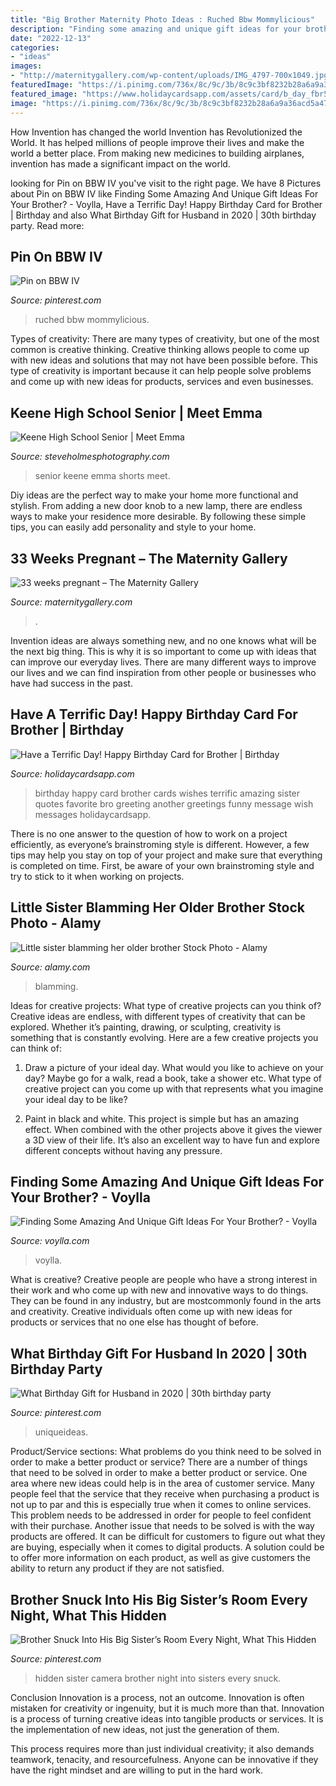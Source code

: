 ```yaml
---
title: "Big Brother Maternity Photo Ideas : Ruched Bbw Mommylicious"
description: "Finding some amazing and unique gift ideas for your brother?"
date: "2022-12-13"
categories:
- "ideas"
images:
- "http://maternitygallery.com/wp-content/uploads/IMG_4797-700x1049.jpg"
featuredImage: "https://i.pinimg.com/736x/8c/9c/3b/8c9c3bf8232b28a6a9a36acd5a47ff9c.jpg"
featured_image: "https://www.holidaycardsapp.com/assets/card/b_day_fbr55.png"
image: "https://i.pinimg.com/736x/8c/9c/3b/8c9c3bf8232b28a6a9a36acd5a47ff9c.jpg"
---
```



How Invention has changed the world
Invention has Revolutionized the World. It has helped millions of people improve their lives and make the world a better place. From making new medicines to building airplanes, invention has made a significant impact on the world.

	

		
looking for Pin on BBW IV you've visit to the right page. We have 8 Pictures about Pin on BBW IV like Finding Some Amazing And Unique Gift Ideas For Your Brother? - Voylla, Have a Terrific Day! Happy Birthday Card for Brother | Birthday and also What Birthday Gift for Husband in 2020 | 30th birthday party. Read more:
		
    
## Pin On BBW IV

<img loading=lazy src="https://i.pinimg.com/736x/8c/9c/3b/8c9c3bf8232b28a6a9a36acd5a47ff9c.jpg" onerror="this.onerror=null;this.src='https://tse3.mm.bing.net/th?id=OIP.DX6B9Hiy-eIdn6QzASeUSgHaLH&amp;pid=15.1';" alt="Pin on BBW IV">

_Source: pinterest.com_

>ruched bbw mommylicious. 

	

Types of creativity:
There are many types of creativity, but one of the most common is creative thinking. Creative thinking allows people to come up with new ideas and solutions that may not have been possible before. This type of creativity is important because it can help people solve problems and come up with new ideas for products, services and even businesses.

    
## Keene High School Senior | Meet Emma

<img loading=lazy src="https://www.steveholmesphotography.com/wordpress/wp-content/uploads/2015/10/26_Keene-High-School-Senior-Pictures-Rock-Black-Tank-Top-White-Shorts.jpg" onerror="this.onerror=null;this.src='https://tse2.mm.bing.net/th?id=OIP.VsEjNJAW_DzFdBhMr-9jRQHaLE&amp;pid=15.1';" alt="Keene High School Senior | Meet Emma">

_Source: steveholmesphotography.com_

>senior keene emma shorts meet. 

	

Diy ideas are the perfect way to make your home more functional and stylish. From adding a new door knob to a new lamp, there are endless ways to make your residence more desirable. By following these simple tips, you can easily add personality and style to your home.

    
## 33 Weeks Pregnant – The Maternity Gallery

<img loading=lazy src="http://maternitygallery.com/wp-content/uploads/IMG_4797-700x1049.jpg" onerror="this.onerror=null;this.src='https://tse1.mm.bing.net/th?id=OIP.zwcCWLrXWcb4uAQllmY9NAHaLG&amp;pid=15.1';" alt="33 weeks pregnant – The Maternity Gallery">

_Source: maternitygallery.com_

>. 

	

Invention ideas are always something new, and no one knows what will be the next big thing. This is why it is so important to come up with ideas that can improve our everyday lives. There are many different ways to improve our lives and we can find inspiration from other people or businesses who have had success in the past.

    
## Have A Terrific Day! Happy Birthday Card For Brother | Birthday

<img loading=lazy src="https://www.holidaycardsapp.com/assets/card/b_day_fbr55.png" onerror="this.onerror=null;this.src='https://tse2.mm.bing.net/th?id=OIP.weEPZOhxcIh0F9TTZxSRYgHaJ3&amp;pid=15.1';" alt="Have a Terrific Day! Happy Birthday Card for Brother | Birthday">

_Source: holidaycardsapp.com_

>birthday happy card brother cards wishes terrific amazing sister quotes favorite bro greeting another greetings funny message wish messages holidaycardsapp. 

	

There is no one answer to the question of how to work on a project efficiently, as everyone’s brainstroming style is different. However, a few tips may help you stay on top of your project and make sure that everything is completed on time. First, be aware of your own brainstroming style and try to stick to it when working on projects.

    
## Little Sister Blamming Her Older Brother Stock Photo - Alamy

<img loading=lazy src="https://c8.alamy.com/comp/AFA2WG/little-sister-blamming-her-older-brother-AFA2WG.jpg" onerror="this.onerror=null;this.src='https://tse2.mm.bing.net/th?id=OIP.eVjhmufZdEylL1gDORDbTAHaL4&amp;pid=15.1';" alt="Little sister blamming her older brother Stock Photo - Alamy">

_Source: alamy.com_

>blamming. 

	

Ideas for creative projects: What type of creative projects can you think of?
Creative ideas are endless, with different types of creativity that can be explored. Whether it’s painting, drawing, or sculpting, creativity is something that is constantly evolving. Here are a few creative projects you can think of:
1) Draw a picture of your ideal day. What would you like to achieve on your day? Maybe go for a walk, read a book, take a shower etc. What type of creative project can you come up with that represents what you imagine your ideal day to be like?

2) Paint in black and white. This project is simple but has an amazing effect. When combined with the other projects above it gives the viewer a 3D view of their life. It’s also an excellent way to have fun and explore different concepts without having any pressure.

    
## Finding Some Amazing And Unique Gift Ideas For Your Brother? - Voylla

<img loading=lazy src="https://blog-admin.voylla.com/voylla-blog/wp-content/uploads/2020/09/Gift-for-brother-1024x727.png" onerror="this.onerror=null;this.src='https://tse3.mm.bing.net/th?id=OIP.WMhoC1xp-EE2MLspEB4p4gHaFQ&amp;pid=15.1';" alt="Finding Some Amazing And Unique Gift Ideas For Your Brother? - Voylla">

_Source: voylla.com_

>voylla. 

	

What is creative?
Creative people are people who have a strong interest in their work and who come up with new and innovative ways to do things. They can be found in any industry, but are mostcommonly found in the arts and creativity. Creative individuals often come up with new ideas for products or services that no one else has thought of before.

    
## What Birthday Gift For Husband In 2020 | 30th Birthday Party

<img loading=lazy src="https://i.pinimg.com/736x/ec/13/b2/ec13b2280ef32b1c813ee6f8caf9bef8.jpg" onerror="this.onerror=null;this.src='https://tse1.mm.bing.net/th?id=OIP.cNMmhBd8fFo-jwM2M8n4wAHaIw&amp;pid=15.1';" alt="What Birthday Gift for Husband in 2020 | 30th birthday party">

_Source: pinterest.com_

>uniqueideas. 

	

Product/Service sections: What problems do you think need to be solved in order to make a better product or service?
There are a number of things that need to be solved in order to make a better product or service. One area where new ideas could help is in the area of customer service. Many people feel that the service that they receive when purchasing a product is not up to par and this is especially true when it comes to online services. This problem needs to be addressed in order for people to feel confident with their purchase. Another issue that needs to be solved is with the way products are offered. It can be difficult for customers to figure out what they are buying, especially when it comes to digital products. A solution could be to offer more information on each product, as well as give customers the ability to return any product if they are not satisfied.

    
## Brother Snuck Into His Big Sister’s Room Every Night, What This Hidden

<img loading=lazy src="https://i.pinimg.com/736x/24/e5/82/24e5829545ee0124379a06605788843f--sister-room-hidden-camera.jpg" onerror="this.onerror=null;this.src='https://tse2.mm.bing.net/th?id=OIP.oyeoU5bbybCPoag4v60HEwHaD3&amp;pid=15.1';" alt="Brother Snuck Into His Big Sister’s Room Every Night, What This Hidden">

_Source: pinterest.com_

>hidden sister camera brother night into sisters every snuck. 

	

Conclusion
Innovation is a process, not an outcome.
Innovation is often mistaken for creativity or ingenuity, but it is much more than that. Innovation is a process of turning creative ideas into tangible products or services. It is the implementation of new ideas, not just the generation of them.

This process requires more than just individual creativity; it also demands teamwork, tenacity, and resourcefulness. Anyone can be innovative if they have the right mindset and are willing to put in the hard work.

